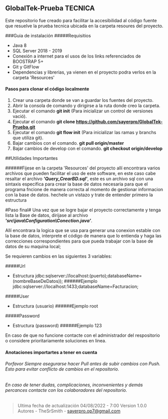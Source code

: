 ## GlobalTek-Prueba TECNICA

Este repositorio fue creado para facilitar la accesibilidad al código fuente que resuelve la prueba tecnica ubicada en la carpeta resoures del proyecto.

###Guia de instalación
#####Requisitios
- Java 8
- SQL Server 2018 - 2019
- Conexión a internet para el usos de los links referenciados de BOOSTRAP 5+
- Git y GitFlow
- Dependencias y librerias, ya vienen en el proyecto podra verlos en la carpeta 'Resources'

#### Pasos para clonar el código localmente
1. Crear una carpeta donde se van a guardar los fuentes del proyecto.
2. Abrir la consola de comando y dirigirse a la ruta donde creo la carpeta.
3. Ejecutar el comando **git init** (Para inicializar un control de versiones vació).
4. Ejecutar el comando **git clone https://github.com/sayerpro/GlobalTek-Prueba.git**
5. Ejecutar el comando **git flow init** (Para inicializar las ramas y branchs que utiliza git).
6. Bajar cambios con el comando. **git pull origin/master**
7. Bajar cambios de develop con el comando. **git checkout origin/develop**

##Utilidades Importantes

######Fijese en la carpeta 'Resources' del proyecto allí encontrara varios archivos que pueden facilitar el uso de este software, en este caso cabe resaltar el archivo ***'Query_CrearBD.sql'***, este es un archivo sql con una sintaxis especifica para crear la base de datos necesaria para que el programa fncione de manera correcta al momento de gestionar informacion con la base de datos. hechele un vistazo y trate de entender primero la estructura

#Paso final#
Una vez que se logre bajar el proyecto correctamente y tenga lista la Base de datos, dirijase al archivo ***'src\java\Configuration\Conection.java'***.

Allí encontrara la logica que se usa para generar una conexion estable con la base de datos, interprete el código de manera que lo entienda y haga las correcciones correspondientes para que pueda trabajar con la base de datos de su maquina local;

Se requieren cambios en las siguientes 3  variables:

#####Url
- Estructura
jdbc:sqlserver://localhost:(puerto);databaseName=(nombreBaseDeDatos));
######Ejemplo
jdbc:sqlserver://localhost:1433;databaseName=Facturacion;

#####User
- Estructura
(usuario)
######Ejemplo
root

#####Password
- Estructura
(password)
######Ejemplo
123





En caso de que no funcione contacte con el administrador del respositorio o considere prioritariamente soluciones en linea.

#### Anotaciones importartes a tener en cuenta
###### Porfavor Siempre asegurarse hacer Pull antes de subir cambios con Push. Esto para evitar conflicto de cambios en el repositorio.

###### En caso de tener dudas, complicaciones, inconvenientes y demás percances contacte con los colaboradores del repositorio.

> Ultima fecha de actualización
04/08/2022 - 7:00
Version 1.0.0
Autores - TheSrSmith - sayerpro.op7@gmail.com


